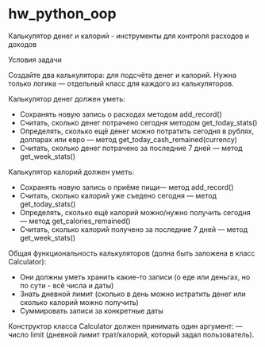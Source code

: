 # hw_python_oop
Калькулятор денег и калорий - инструменты для контроля расходов и доходов

Условия задачи

Создайте два калькулятора: для подсчёта денег и калорий. Нужна только логика — отдельный класс для каждого из калькуляторов.

Калькулятор денег должен уметь:
- Сохранять новую запись о расходах методом add_record()
- Считать, сколько денег потрачено сегодня методом get_today_stats()
- Определять, сколько ещё денег можно потратить сегодня в рублях, долларах или евро — метод get_today_cash_remained(currency)
- Считать, сколько денег потрачено за последние 7 дней — метод get_week_stats()

Калькулятор калорий должен уметь:
- Сохранять новую запись о приёме пищи— метод add_record()
- Считать, сколько калорий уже съедено сегодня — метод get_today_stats()
- Определять, сколько ещё калорий можно/нужно получить сегодня — метод get_calories_remained()
- Считать, сколько калорий получено за последние 7 дней — метод get_week_stats()

Общая функциональность калькуляторов (долна быть заложена в класс Calculator):
- Они должны уметь хранить какие-то записи (о еде или деньгах, но по сути - всё числа и даты) 
- Знать дневной лимит (сколько в день можно истратить денег или сколько калорий можно получить)
- Суммировать записи за конкретные даты

Конструктор класса Calculator должен принимать один аргумент: 
— число limit (дневной лимит трат/калорий, который задал пользователь). 
